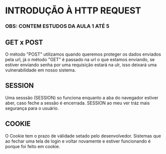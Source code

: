 # INTRODUÇÃO À HTTP REQUEST

### OBS: CONTEM ESTUDOS DA AULA 1 ATÉ 5

## GET x POST
O método "POST" utilizamos quando queremos proteger os dados
enviados pela url, já o método "GET" é passado na url o que estamos enviando, se estiver enviando senha por uma requisição estará na ulr, isso deixará uma vulnerabilidade em nosso sistema.

## SESSION 
Uma sesssão (SESSION) so funciona enquanto a aba do navegador estiver aber, caso feche a sessão é encerrada. SESSION ao meu ver tráz mais segurança para o usuário.

## COOKIE
O Cookie tem o prazo de válidade setado pelo desenvolvedor. Sistemas que ao fechar uma tela de login e voltar novamente e estiver funcionando é porque foi feito em cookie.